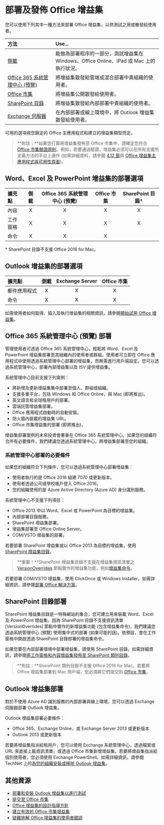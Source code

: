 
# <a name="deploy-and-publish-your-office-add-in"></a>部署及發佈 Office 增益集

您可以使用下列其中一種方法來部署 Office 增益集，以供測試之用或散發給使用者。

|**方法**|**Use...**|
|:---------|:------------|
|[側載](../testing/create-a-network-shared-folder-catalog-for-task-pane-and-content-add-ins.md)|能做為部署程序的一部分，測試增益集在 Windows、Office Online、iPad 或 Mac 上的執行狀況。|
|[Office 365 系統管理中心 (預覽)](#office-365-admin-center-preview)|將增益集散發給雲端或混合部署中貴組織的使用者。|
|[Office 市集]|將增益集公開散發給使用者。|
|[SharePoint 目錄](publish-task-pane-and-content-add-ins-to-an-add-in-catalog.md)|將增益集散發給內部部署中貴組織的使用者。|
|[Exchange 伺服器](#outlook-add-in-deployment)|在內部部署或線上環境中，將 Outlook 增益集散發給使用者。|

可用的選項視您鎖定的 Office 主應用程式和建立的增益集類型而定。

>**附註：**如果您打算將增益集發佈至 Office 市集中，請確定您符合 [Office 市集驗證原則](https://msdn.microsoft.com/en-us/library/jj220035.aspx)。例如，若要通過驗證，增益集必須可以在所有支援所定義方法的平台上運作 (如需詳細資料，請參閱 [4.12 節](https://dev.office.com/officestore/docs/validation-policies#4-apps-and-add-ins-behave-predictably)與 [Office 增益集主應用程式與可用性頁面](https://dev.office.com/add-in-availability))。

## <a name="deployment-options-for-word-excel-and-powerpoint-add-ins"></a>Word、Excel 及 PowerPoint 增益集的部署選項

| 擴充點            | 側載 | Office 365 系統管理中心 (預覽) |Office 市集| SharePoint 目錄*  |
|:----------------|:-----------:|:------------------:|:-------------------------------:|:------------:|
| 內容         | X           | X                  | X                               | X|
| 工作窗格       | X           | X                  | X                               | X|
| 命令           | X           | X                  | X                               |  |

&#42; SharePoint 目錄不支援 Office 2016 for Mac。

## <a name="deployment-options-for-outlook-add-ins"></a>Outlook 增益集的部署選項

| 擴充點     | 側載 | Exchange Server | Office 市集 |
|:---------|:-----------:|:---------------:|:------------:|
| 郵件應用程式 | X           | X               | X            |
| 命令  | X           | X               | X            |


如需使用者如何取得、插入及執行增益集的相關資訊，請參閱[開始試用 Office 增益集](https://support.office.com/en-ie/article/Start-using-your-Office-Add-in-82e665c4-6700-4b56-a3f3-ef5441996862?ui=en-US&rs=en-IE&ad=IE)。

## <a name="office-365-admin-center-preview-deployment"></a>Office 365 系統管理中心 (預覽) 部署

管理使用者可透過 Office 365 系統管理中心，輕鬆將 Word、Excel 及 PowerPoint 增益集部署至其組織內的使用者或群組。使用者可立即在 Office 應用程式中使用透過系統管理中心部署的增益集，而無需進行用戶端設定。您可以透過系統管理中心，部署內部增益集以及 ISV 提供增益集。

系統管理中心目前支援下列案例：

- 將新增及更新增益集集中部署至個人、群組或組織。
- 支援多重平台，包括 Windows 和 Office Online，與 Mac (即將推出)。
- 英文語言和全球租用戶的部署。
- 雲端託管增益集部署。
- Office 應用程式啟動時的自動安裝。
- 防火牆內裝載的增益集 URL。
- Office 市集增益集的部署 (即將推出)。

<!--
The admin center also includes a pre-deployment validation checking service.
-->

增益集部署案例的未來投資會著重在 Office 365 系統管理中心。如果您的組織符合所有必要條件，我們建議您透過系統管理中心，將增益集部署至您的組織。

### <a name="prerequisites-for-admin-center-deployment"></a>系統管理中心部署的必要條件 

如果您的組織符合下列條件，您可以透過系統管理中心部署增益集︰

- 使用者執行的是 Office 2016 組建 7070 或更新版本。
- 使用者透過公司或學校帳戶登入 Office 2016。
- 您的組織使用的是 Azure Active Directory (Azure AD) 身分識別服務。

系統管理中心不支援下列項目：

- Office 2013 中以 Word、Excel 或 PowerPoint 為目標的增益集。
- 內部部署目錄服務。
- SharePoint 增益集部署。
- 增益集部署至 Office Online Server。
- COM/VSTO 增益集的部署。

若要部署 SharePoint 增益集或以 Office 2013 為目標的增益集，使用 [SharePoint 增益集目錄](publish-task-pane-and-content-add-ins-to-an-add-in-catalog.md)。

>**重要！**SharePoint 增益集目錄不支援在增益集資訊清單之 [VersionOverrides](../../reference/manifest/versionoverrides.md) 節點實作的增益集功能，例如[增益集命令](../design/add-in-commands.md)。 

若要部署 COM/VSTO 增益集，使用 ClickOnce 或 Windows Installer。如需詳細資訊，請參閱[部署 Office 解決方案](https://msdn.microsoft.com/en-us/library/bb386179.aspx)。

## <a name="sharepoint-catalog-deployment"></a>SharePoint 目錄部署

SharePoint 增益集目錄是一特殊網站的集合，您可建立用來裝載 Word、Excel 及 PowerPoint 增益集。因為 SharePoint 目錄不支援資訊清單 [VersionOverrides] 節點中實作的新增益集功能 (包含增益集命令)，我們建議您透過系統管理中心 (預覽) 使用集中式的部署 (如果可能的話)。依預設，會在工作窗格中開啟透過 SharePoint 目錄部署的增益集命令。

如果您要在內部部署環境中部署增益集，請使用 SharePoint 目錄。如需詳細資訊，請參閱[將工作窗格和內容增益集發佈至 SharePoint 類別目錄](publish-task-pane-and-content-add-ins-to-an-add-in-catalog.md)。

> **附註：**SharePoint 類別目錄不支援 Office 2016 for Mac。若要將 Office 增益集部署到 Mac 用戶端，您必須將它們提交到 [Office 市集]。 

## <a name="outlook-add-in-deployment"></a>Outlook 增益集部署

對於不使用 Azure AD 識別服務的內部部署與線上環境，您可以透過 Exchange 伺服器部署 Outlook 增益集。 

Outlook 增益集部署必要條件：

- Office 365、Exchange Online，或 Exchange Server 2013 或更新版本
- Outlook 2013 或更新版本

若要將增益集指派給租用戶，您可以使用 Exchange 系統管理中心，透過檔案或 URL 來直接上載資訊清單，或透過 Office 市集新增增益集。若要將增益集指派給個別使用者，您必須使用 Exchange PowerShell。如需詳細資訊，請參閱 TechNet 上的[為您的組織安裝或移除 Outlook 增益集](https://technet.microsoft.com/en-us/library/jj943752(v=exchg.150).aspx)。


## <a name="additional-resources"></a>其他資源

- [部署和安裝 Outlook 增益集以進行測試](../outlook/testing-and-tips.md) 
- [提交至 Office 市集][Office 市集]
- [Office 增益集的設計指導方針](../design/add-in-design)
- [建立有效的 Office 市集增益集](https://msdn.microsoft.com/en-us/library/jj635874.aspx)
- [疑難排解 Office 增益集的使用者錯誤](../testing/testing-and-troubleshooting.md)

[Office 市集]: http://msdn.microsoft.com/library/ff075782-1303-4517-91cc-b3d730e9b9ae%28Office.15%29.aspx
[Office Add-in host and platform availability]: http://dev.office.com/add-in-availability
